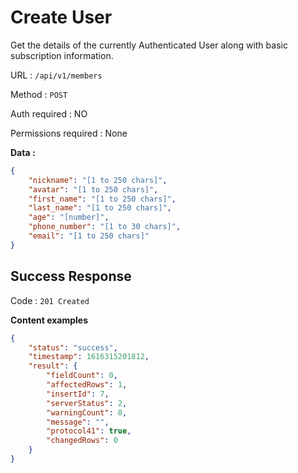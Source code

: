 # Create User

Get the details of the currently Authenticated User along with basic subscription information.

URL : `/api/v1/members`

Method : `POST`

Auth required : NO

Permissions required : None

**Data :**

```json
{
    "nickname": "[1 to 250 chars]",
    "avatar": "[1 to 250 chars]",
    "first_name": "[1 to 250 chars]",
    "last_name": "[1 to 250 chars]",
    "age": "[number]",
    "phone_number": "[1 to 30 chars]",
    "email": "[1 to 250 chars]"
}
```

## Success Response

Code : `201 Created`

**Content examples**

```json
{
    "status": "success",
    "timestamp": 1616315201812,
    "result": {
        "fieldCount": 0,
        "affectedRows": 1,
        "insertId": 7,
        "serverStatus": 2,
        "warningCount": 0,
        "message": "",
        "protocol41": true,
        "changedRows": 0
    }
}
```
